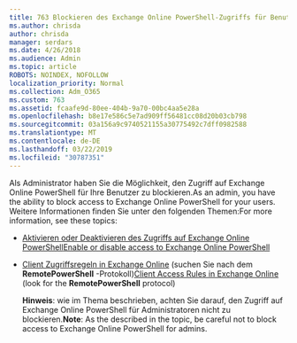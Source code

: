```yaml
---
title: 763 Blockieren des Exchange Online PowerShell-Zugriffs für Benutzer
ms.author: chrisda
author: chrisda
manager: serdars
ms.date: 4/26/2018
ms.audience: Admin
ms.topic: article
ROBOTS: NOINDEX, NOFOLLOW
localization_priority: Normal
ms.collection: Adm_O365
ms.custom: 763
ms.assetid: fcaafe9d-80ee-404b-9a70-00bc4aa5e28a
ms.openlocfilehash: b8e17e586c5e7ad909ff56481cc08d20b03cb798
ms.sourcegitcommit: 03a156a9c9740521155a30775492c7dff0982588
ms.translationtype: MT
ms.contentlocale: de-DE
ms.lasthandoff: 03/22/2019
ms.locfileid: "30787351"
---
```

<span data-ttu-id="2b1bf-102">Als Administrator haben Sie die Möglichkeit, den Zugriff auf Exchange Online PowerShell für Ihre Benutzer zu blockieren.</span><span class="sxs-lookup"><span data-stu-id="2b1bf-102">As an admin, you have the ability to block access to Exchange Online PowerShell for your users.</span></span> <span data-ttu-id="2b1bf-103">Weitere Informationen finden Sie unter den folgenden Themen:</span><span class="sxs-lookup"><span data-stu-id="2b1bf-103">For more information, see these topics:</span></span>
  
- [<span data-ttu-id="2b1bf-104">Aktivieren oder Deaktivieren des Zugriffs auf Exchange Online PowerShell</span><span class="sxs-lookup"><span data-stu-id="2b1bf-104">Enable or disable access to Exchange Online PowerShell</span></span>](https://docs.microsoft.com/powershell/exchange/exchange-online/disable-access-to-exchange-online-powershell)
    
- <span data-ttu-id="2b1bf-105">[Client Zugriffsregeln in Exchange Online](https://technet.microsoft.com/library/mt842508.aspx) (suchen Sie nach dem **RemotePowerShell** -Protokoll)</span><span class="sxs-lookup"><span data-stu-id="2b1bf-105">[Client Access Rules in Exchange Online](https://technet.microsoft.com/library/mt842508.aspx) (look for the **RemotePowerShell** protocol)</span></span> 
    
    <span data-ttu-id="2b1bf-106">**Hinweis**: wie im Thema beschrieben, achten Sie darauf, den Zugriff auf Exchange Online PowerShell für Administratoren nicht zu blockieren.</span><span class="sxs-lookup"><span data-stu-id="2b1bf-106">**Note**: As the described in the topic, be careful not to block access to Exchange Online PowerShell for admins.</span></span>
    

